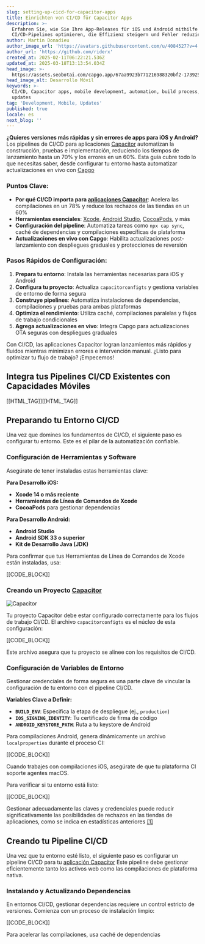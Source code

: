 ```yaml
---
slug: setting-up-cicd-for-capacitor-apps
title: Einrichten von CI/CD für Capacitor Apps
description: >-
  Erfahren Sie, wie Sie Ihre App-Releases für iOS und Android mithilfe von
  CI/CD-Pipelines optimieren, die Effizienz steigern und Fehler reduzieren.
author: Martin Donadieu
author_image_url: 'https://avatars.githubusercontent.com/u/4084527?v=4'
author_url: 'https://github.com/riderx'
created_at: 2025-02-11T06:22:21.536Z
updated_at: 2025-03-18T13:13:54.034Z
head_image: >-
  https://assets.seobotai.com/capgo.app/67aa9923b771216988320bf2-1739254956493.jpg
head_image_alt: Desarrollo Móvil
keywords: >-
  CI/CD, Capacitor apps, mobile development, automation, build process, live
  updates
tag: 'Development, Mobile, Updates'
published: true
locale: es
next_blog: ''
---
```


**¿Quieres versiones más rápidas y sin errores de apps para iOS y Android?** Los pipelines de CI/CD para aplicaciones [Capacitor](https://capacitorjscom/) automatizan la construcción, pruebas e implementación, reduciendo los tiempos de lanzamiento hasta un 70% y los errores en un 60%. Esta guía cubre todo lo que necesitas saber, desde configurar tu entorno hasta automatizar actualizaciones en vivo con [Capgo](https://capgoapp/)

### Puntos Clave:

-   **Por qué CI/CD importa para [aplicaciones Capacitor](https://capgoapp/blog/capacitor-comprehensive-guide/)**: Acelera las compilaciones en un 78% y reduce los rechazos de las tiendas en un 60%
-   **Herramientas esenciales**: [Xcode](https://developerapplecom/xcode/), [Android Studio](https://developerandroidcom/studio), [CocoaPods](https://cocoapodsorg/), y más
-   **Configuración del pipeline**: Automatiza tareas como `npx cap sync`, caché de dependencias y compilaciones específicas de plataforma
-   **Actualizaciones en vivo con Capgo**: Habilita actualizaciones post-lanzamiento con despliegues graduales y protecciones de reversión

### Pasos Rápidos de Configuración:

1. **Prepara tu entorno**: Instala las herramientas necesarias para iOS y Android
2. **Configura tu proyecto**: Actualiza `capacitorconfigts` y gestiona variables de entorno de forma segura
3. **Construye pipelines**: Automatiza instalaciones de dependencias, compilaciones y pruebas para ambas plataformas
4. **Optimiza el rendimiento**: Utiliza caché, compilaciones paralelas y flujos de trabajo condicionales
5. **Agrega actualizaciones en vivo**: Integra Capgo para actualizaciones OTA seguras con despliegues graduales

Con CI/CD, las aplicaciones Capacitor logran lanzamientos más rápidos y fluidos mientras minimizan errores e intervención manual. ¿Listo para optimizar tu flujo de trabajo? ¡Empecemos!

## Integra tus Pipelines CI/CD Existentes con Capacidades Móviles

[[HTML_TAG]][[HTML_TAG]]

## Preparando tu Entorno CI/CD

Una vez que domines los fundamentos de CI/CD, el siguiente paso es configurar tu entorno. Este es el pilar de la automatización confiable.

### Configuración de Herramientas y Software

Asegúrate de tener instaladas estas herramientas clave:

**Para Desarrollo iOS:**

-   **Xcode 14 o más reciente**
-   **Herramientas de Línea de Comandos de Xcode**
-   **CocoaPods** para gestionar dependencias

**Para Desarrollo Android:**

-   **Android Studio**
-   **Android SDK 33 o superior**
-   **Kit de Desarrollo Java (JDK)**

Para confirmar que tus Herramientas de Línea de Comandos de Xcode están instaladas, usa:

[[CODE_BLOCK]]

### Creando un Proyecto [Capacitor](https://capacitorjscom/)

![Capacitor](https://mars-imagesimgixnet/seobot/screenshots/capacitorjscom-4c1a6a7e452082d30f5bff9840b00b7d-2025-02-11jpg?auto=compress)

Tu proyecto Capacitor debe estar configurado correctamente para los flujos de trabajo CI/CD. El archivo `capacitorconfigts` es el núcleo de esta configuración:

[[CODE_BLOCK]]

Este archivo asegura que tu proyecto se alinee con los requisitos de CI/CD.

### Configuración de Variables de Entorno

Gestionar credenciales de forma segura es una parte clave de vincular la configuración de tu entorno con el pipeline CI/CD.

**Variables Clave a Definir:**

-   **`BUILD_ENV`**: Especifica la etapa de despliegue (ej., `production`)
-   **`IOS_SIGNING_IDENTITY`**: Tu certificado de firma de código
-   **`ANDROID_KEYSTORE_PATH`**: Ruta a tu keystore de Android

Para compilaciones Android, genera dinámicamente un archivo `localproperties` durante el proceso CI:

[[CODE_BLOCK]]

Cuando trabajes con compilaciones iOS, asegúrate de que tu plataforma CI soporte agentes macOS.

Para verificar si tu entorno está listo:

[[CODE_BLOCK]]

Gestionar adecuadamente las claves y credenciales puede reducir significativamente las posibilidades de rechazos en las tiendas de aplicaciones, como se indica en estadísticas anteriores [\[1\]](https://opstreecom/blog/2023/06/27/cicd-for-mobile-app-development-using-capacitor-js-on-azure-devops/)

## Creando tu Pipeline CI/CD

Una vez que tu entorno esté listo, el siguiente paso es configurar un pipeline CI/CD para tu [aplicación Capacitor](https://capgoapp/plugins/ivs-player/) Este pipeline debe gestionar eficientemente tanto los activos web como las compilaciones de plataforma nativa.

### Instalando y Actualizando Dependencias

En entornos CI/CD, gestionar dependencias requiere un control estricto de versiones. Comienza con un proceso de instalación limpio:

[[CODE_BLOCK]]

Para acelerar las compilaciones, usa caché de dependencias